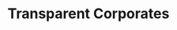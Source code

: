 ---
layout: theme
name: trace
title: Transparent Corporates
image: trace.png
description: Transparency within company ownership has increasingly been recognised as a vital tool in investigative journalism, the fight against corruption and in supporting and furthering democracy, and unqualified public access is vital in upholding this transparency.
---